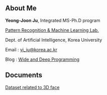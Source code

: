 ## About Me

**Yeong-Joon Ju**, Integrated MS-Ph.D program

[Pattern Recognition & Machine Learning Lab.](pr.korea.ac.kr)

Dept. of Artificial Intelligence, Korea University

Email : yj_ju@korea.ac.kr

Blog : [Wide and Deep Programming](https://wdprogrammer.tistory.com)



## Documents

[Dataset related to 3D face](./Dataset_related_to_3D_face.md)